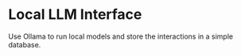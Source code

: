 # Local LLM Interface 

Use Ollama to run local models and store the interactions in a simple database. 